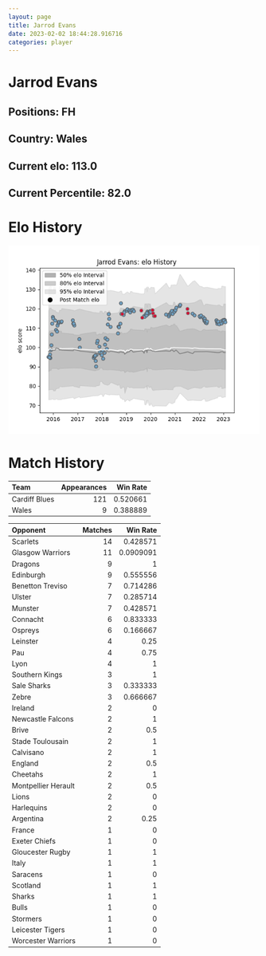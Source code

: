 ```yaml
---  
layout: page  
title: Jarrod Evans  
date: 2023-02-02 18:44:28.916716  
categories: player  
---
```

# Jarrod Evans

## Positions: FH

## Country: Wales

## Current elo: 113.0

## Current Percentile: 82.0

# Elo History


![elo history](history_JarrodEvans.png)
# Match History


| Team          |   Appearances |   Win Rate |
|:--------------|--------------:|-----------:|
| Cardiff Blues |           121 |   0.520661 |
| Wales         |             9 |   0.388889 |

| Opponent            |   Matches |   Win Rate |
|:--------------------|----------:|-----------:|
| Scarlets            |        14 |  0.428571  |
| Glasgow Warriors    |        11 |  0.0909091 |
| Dragons             |         9 |  1         |
| Edinburgh           |         9 |  0.555556  |
| Benetton Treviso    |         7 |  0.714286  |
| Ulster              |         7 |  0.285714  |
| Munster             |         7 |  0.428571  |
| Connacht            |         6 |  0.833333  |
| Ospreys             |         6 |  0.166667  |
| Leinster            |         4 |  0.25      |
| Pau                 |         4 |  0.75      |
| Lyon                |         4 |  1         |
| Southern Kings      |         3 |  1         |
| Sale Sharks         |         3 |  0.333333  |
| Zebre               |         3 |  0.666667  |
| Ireland             |         2 |  0         |
| Newcastle Falcons   |         2 |  1         |
| Brive               |         2 |  0.5       |
| Stade Toulousain    |         2 |  1         |
| Calvisano           |         2 |  1         |
| England             |         2 |  0.5       |
| Cheetahs            |         2 |  1         |
| Montpellier Herault |         2 |  0.5       |
| Lions               |         2 |  0         |
| Harlequins          |         2 |  0         |
| Argentina           |         2 |  0.25      |
| France              |         1 |  0         |
| Exeter Chiefs       |         1 |  0         |
| Gloucester Rugby    |         1 |  1         |
| Italy               |         1 |  1         |
| Saracens            |         1 |  0         |
| Scotland            |         1 |  1         |
| Sharks              |         1 |  1         |
| Bulls               |         1 |  0         |
| Stormers            |         1 |  0         |
| Leicester Tigers    |         1 |  0         |
| Worcester Warriors  |         1 |  0         |